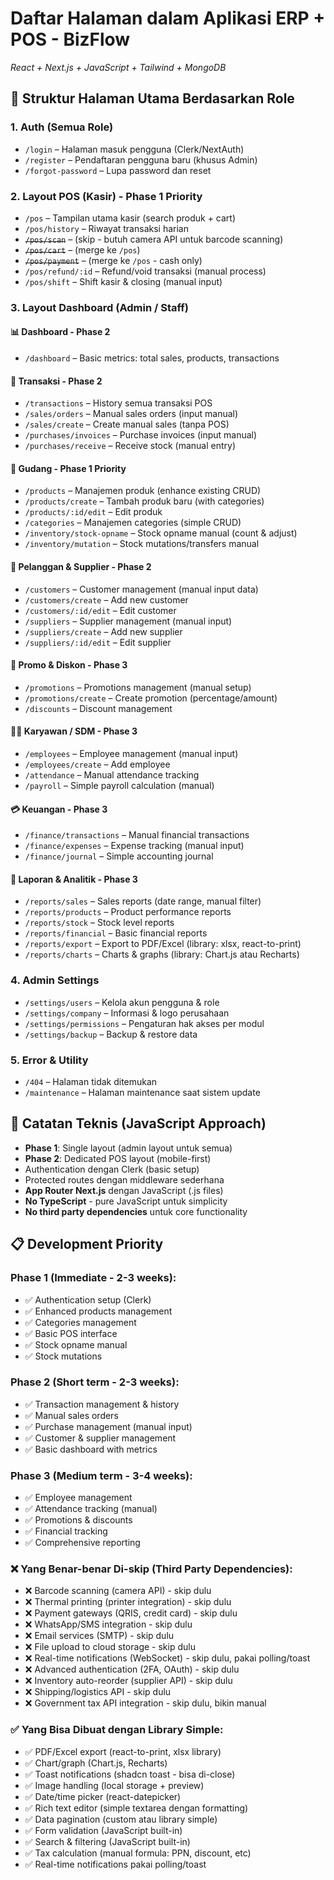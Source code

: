 # Daftar Halaman dalam Aplikasi ERP + POS - BizFlow

_React + Next.js + JavaScript + Tailwind + MongoDB_

## 📂 Struktur Halaman Utama Berdasarkan Role

### 1. Auth (Semua Role)

- `/login` – Halaman masuk pengguna (Clerk/NextAuth)
- `/register` – Pendaftaran pengguna baru (khusus Admin)
- `/forgot-password` – Lupa password dan reset

### 2. Layout POS (Kasir) - Phase 1 Priority

- `/pos` – Tampilan utama kasir (search produk + cart)
- `/pos/history` – Riwayat transaksi harian
- ~~`/pos/scan`~~ – (skip - butuh camera API untuk barcode scanning)
- ~~`/pos/cart`~~ – (merge ke `/pos`)
- ~~`/pos/payment`~~ – (merge ke `/pos` - cash only)
- `/pos/refund/:id` – Refund/void transaksi (manual process)
- `/pos/shift` – Shift kasir & closing (manual input)

### 3. Layout Dashboard (Admin / Staff)

#### 📊 Dashboard - Phase 2

- `/dashboard` – Basic metrics: total sales, products, transactions

#### 🧾 Transaksi - Phase 2

- `/transactions` – History semua transaksi POS
- `/sales/orders` – Manual sales orders (input manual)
- `/sales/create` – Create manual sales (tanpa POS)
- `/purchases/invoices` – Purchase invoices (input manual)
- `/purchases/receive` – Receive stock (manual entry)

#### 🏪 Gudang - Phase 1 Priority

- `/products` – Manajemen produk (enhance existing CRUD)
- `/products/create` – Tambah produk baru (with categories)
- `/products/:id/edit` – Edit produk
- `/categories` – Manajemen categories (simple CRUD)
- `/inventory/stock-opname` – Stock opname manual (count & adjust)
- `/inventory/mutation` – Stock mutations/transfers manual

#### 👥 Pelanggan & Supplier - Phase 2

- `/customers` – Customer management (manual input data)
- `/customers/create` – Add new customer
- `/customers/:id/edit` – Edit customer
- `/suppliers` – Supplier management (manual input)
- `/suppliers/create` – Add new supplier
- `/suppliers/:id/edit` – Edit supplier

#### 🎁 Promo & Diskon - Phase 3

- `/promotions` – Promotions management (manual setup)
- `/promotions/create` – Create promotion (percentage/amount)
- `/discounts` – Discount management

#### 🧑‍🎓 Karyawan / SDM - Phase 3

- `/employees` – Employee management (manual input)
- `/employees/create` – Add employee
- `/attendance` – Manual attendance tracking
- `/payroll` – Simple payroll calculation (manual)

#### 💳 Keuangan - Phase 3

- `/finance/transactions` – Manual financial transactions
- `/finance/expenses` – Expense tracking (manual input)
- `/finance/journal` – Simple accounting journal

#### 🌟 Laporan & Analitik - Phase 3

- `/reports/sales` – Sales reports (date range, manual filter)
- `/reports/products` – Product performance reports
- `/reports/stock` – Stock level reports
- `/reports/financial` – Basic financial reports
- `/reports/export` – Export to PDF/Excel (library: xlsx, react-to-print)
- `/reports/charts` – Charts & graphs (library: Chart.js atau Recharts)

### 4. Admin Settings

- `/settings/users` – Kelola akun pengguna & role
- `/settings/company` – Informasi & logo perusahaan
- `/settings/permissions` – Pengaturan hak akses per modul
- `/settings/backup` – Backup & restore data

### 5. Error & Utility

- `/404` – Halaman tidak ditemukan
- `/maintenance` – Halaman maintenance saat sistem update

## 🔧 Catatan Teknis (JavaScript Approach)

- **Phase 1**: Single layout (admin layout untuk semua)
- **Phase 2**: Dedicated POS layout (mobile-first)
- Authentication dengan Clerk (basic setup)
- Protected routes dengan middleware sederhana
- **App Router Next.js** dengan JavaScript (.js files)
- **No TypeScript** - pure JavaScript untuk simplicity
- **No third party dependencies** untuk core functionality

## 📋 Development Priority

### Phase 1 (Immediate - 2-3 weeks):

- ✅ Authentication setup (Clerk)
- ✅ Enhanced products management
- ✅ Categories management
- ✅ Basic POS interface
- ✅ Stock opname manual
- ✅ Stock mutations

### Phase 2 (Short term - 2-3 weeks):

- ✅ Transaction management & history
- ✅ Manual sales orders
- ✅ Purchase management (manual input)
- ✅ Customer & supplier management
- ✅ Basic dashboard with metrics

### Phase 3 (Medium term - 3-4 weeks):

- ✅ Employee management
- ✅ Attendance tracking (manual)
- ✅ Promotions & discounts
- ✅ Financial tracking
- ✅ Comprehensive reporting

### ❌ **Yang Benar-benar Di-skip (Third Party Dependencies):**

- ❌ Barcode scanning (camera API) - skip dulu
- ❌ Thermal printing (printer integration) - skip dulu
- ❌ Payment gateways (QRIS, credit card) - skip dulu
- ❌ WhatsApp/SMS integration - skip dulu
- ❌ Email services (SMTP) - skip dulu
- ❌ File upload to cloud storage - skip dulu
- ❌ Real-time notifications (WebSocket) - skip dulu, pakai polling/toast
- ❌ Advanced authentication (2FA, OAuth) - skip dulu
- ❌ Inventory auto-reorder (supplier API) - skip dulu
- ❌ Shipping/logistics API - skip dulu
- ❌ Government tax API integration - skip dulu, bikin manual

### ✅ **Yang Bisa Dibuat dengan Library Simple:**

- ✅ PDF/Excel export (react-to-print, xlsx library)
- ✅ Chart/graph (Chart.js, Recharts)
- ✅ Toast notifications (shadcn toast - bisa di-close)
- ✅ Image handling (local storage + preview)
- ✅ Date/time picker (react-datepicker)
- ✅ Rich text editor (simple textarea dengan formatting)
- ✅ Data pagination (custom atau library simple)
- ✅ Form validation (JavaScript built-in)
- ✅ Search & filtering (JavaScript built-in)
- ✅ Tax calculation (manual formula: PPN, discount, etc)
- ✅ Real-time notifications pakai polling/toast
